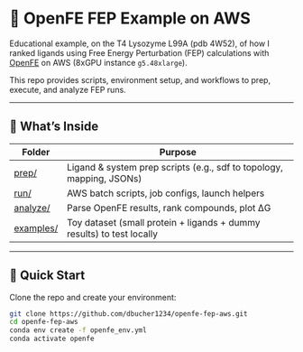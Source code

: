# 🔬 OpenFE FEP Example on AWS

Educational example, on the T4 Lysozyme L99A (pdb 4W52), of how I ranked ligands using Free Energy Perturbation (FEP) calculations with [OpenFE](https://github.com/OpenFreeEnergy/openfe) on AWS (8xGPU instance `g5.48xlarge`).  

This repo provides scripts, environment setup, and workflows to prep, execute, and analyze FEP runs.

---

## 📁 What’s Inside

| Folder | Purpose |
|--------|---------|
| [prep/](prep)         | Ligand & system prep scripts (e.g., sdf to topology, mapping, JSONs) |
| [run/](run)           | AWS batch scripts, job configs, launch helpers |
| [analyze/](analyze)   | Parse OpenFE results, rank compounds, plot ΔG |
| [examples/](examples) | Toy dataset (small protein + ligands + dummy results) to test locally |

---

## 🚀 Quick Start

Clone the repo and create your environment:

```bash
git clone https://github.com/dbucher1234/openfe-fep-aws.git
cd openfe-fep-aws
conda env create -f openfe_env.yml
conda activate openfe
